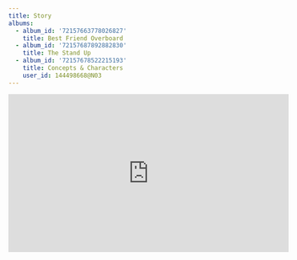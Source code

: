 ```yaml
---
title: Story
albums:
  - album_id: '72157663778026827'
    title: Best Friend Overboard
  - album_id: '72157687892882830'
    title: The Stand Up
  - album_id: '72157678522215193'
    title: Concepts & Characters
    user_id: 144498668@N03
---
```

<div class="video-wrapper"><iframe width="560" height="315" src="https://www.youtube.com/embed/videoseries?list=PLftT3bWXatb2F2wbpZJIkMPtZ7edgr7k_" frameborder="0" gesture="media" allowfullscreen class="video"></iframe></div>

